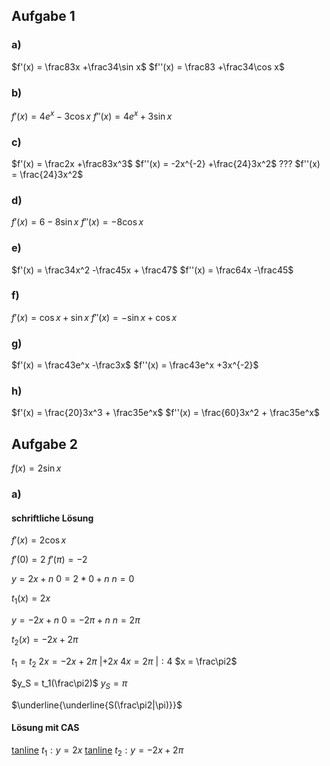 ## Aufgabe 1
### a)
$f'(x) = \frac83x +\frac34\sin x$
$f''(x) = \frac83 +\frac34\cos x$

### b)
$f'(x) = 4e^x -3\cos x$
$f''(x) = 4e^x +3\sin x$

### c)
$f'(x) = \frac2x +\frac83x^3$
$f''(x) = -2x^{-2} +\frac{24}3x^2$
??? $f''(x) = \frac{24}3x^2$

### d)
$f'(x) = 6 -8\sin x$
$f''(x) = -8\cos x$

### e)
$f'(x) = \frac34x^2 -\frac45x + \frac47$
$f''(x) = \frac64x -\frac45$

### f)
$f'(x) = \cos x +\sin x$
$f''(x) = -\sin x +\cos x$

### g)
$f'(x) = \frac43e^x -\frac3x$
$f''(x) = \frac43e^x +3x^{-2}$

### h)
$f'(x) = \frac{20}3x^3 + \frac35e^x$
$f''(x) = \frac{60}3x^2 + \frac35e^x$

## Aufgabe 2
$f(x) = 2\sin x$

### a)
#### schriftliche Lösung
$f'(x) = 2\cos x$

$f'(0) = 2$
$f'(\pi) = -2$

$y = 2x + n$
$0 = 2*0 + n$
$n = 0$

$t_1(x) = 2x$

$y = -2x +n$
$0 = -2\pi + n$
$n = 2\pi$

$t_2(x) = -2x + 2\pi$

$t_1 = t_2$
$2x = -2x + 2\pi$ $|+2x$
$4x = 2\pi$ $|:4$
$x = \frac\pi2$

$y_S = t_1(\frac\pi2)$
$y_S = \pi$

$\underline{\underline{S(\frac\pi2|\pi)}}$



#### Lösung mit CAS

[tanline](Mathe/Befehle#tanline) $t_1: y = 2x$
[tanline](Mathe/Befehle#tanline) $t_2: y = -2x + 2\pi$

